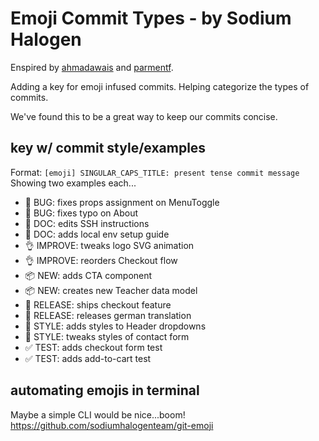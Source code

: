 # Emoji Commit Types - by Sodium Halogen

Enspired by [ahmadawais](https://github.com/ahmadawais/create-guten-block) and [parmentf](https://gist.github.com/parmentf/035de27d6ed1dce0b36a).

Adding a key for emoji infused commits. Helping categorize the types of commits.

We've found this to be a great way to keep our commits concise.

## key w/ commit style/examples

Format: `[emoji] SINGULAR_CAPS_TITLE: present tense commit message`
Showing two examples each...

* 🐛 BUG: fixes props assignment on MenuToggle
* 🐛 BUG: fixes typo on About
* 📖 DOC: edits SSH instructions
* 📖 DOC: adds local env setup guide
* 👌 IMPROVE: tweaks logo SVG animation
* 👌 IMPROVE: reorders Checkout flow
* 📦 NEW: adds CTA component
* 📦 NEW: creates new Teacher data model
* 🚀 RELEASE: ships checkout feature
* 🚀 RELEASE: releases german translation
* 💅 STYLE: adds styles to Header dropdowns
* 💅 STYLE: tweaks styles of contact form
* ✅ TEST: adds checkout form test
* ✅ TEST: adds add-to-cart test

## automating emojis in terminal

Maybe a simple CLI would be nice...boom!
https://github.com/sodiumhalogenteam/git-emoji
